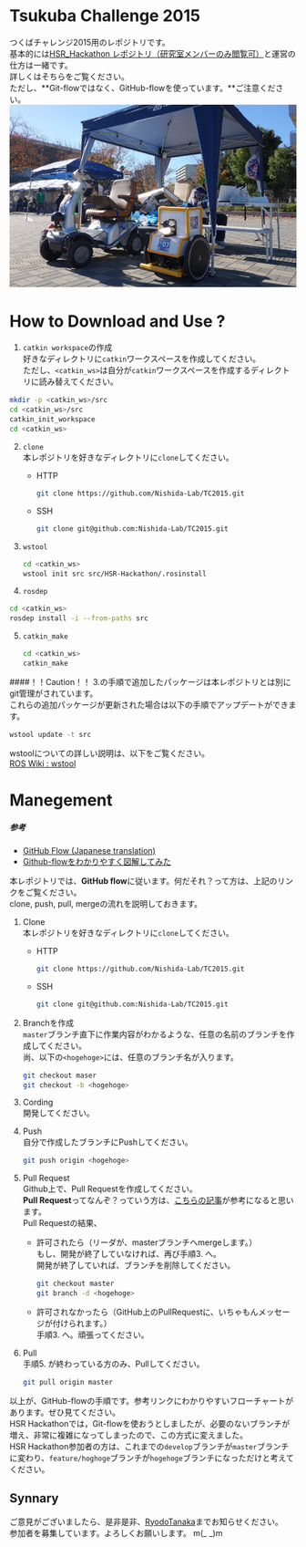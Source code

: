 # Tsukuba Challenge 2015
つくばチャレンジ2015用のレポジトリです。  
基本的には[HSR_Hackathon レポジトリ（研究室メンバーのみ閲覧可）](http://github.com/Nishida-Lab/HSR-Hackathon)と運営の仕方は一緒です。  
詳しくはそちらをご覧ください。  
ただし、**Git-flowではなく、GitHub-flowを使っています。**ご注意ください。
![TC2014](.image/tc2014.jpg)

# How to Download and Use ?
1. `catkin workspace`の作成  
  好きなディレクトリに`catkin`ワークスペースを作成してください。  
  ただし、`<catkin_ws>`は自分が`catkin`ワークスペースを作成するディレクトリに読み替えてください。  
  ```bash
  mkdir -p <catkin_ws>/src
  cd <catkin_ws>/src
  catkin_init_workspace
  cd <catkin_ws>
  ```

2. `clone`  
   本レポジトリを好きなディレクトリに`clone`してください。  
   - HTTP
	 ```bash
	 git clone https://github.com/Nishida-Lab/TC2015.git
	 ```

	- SSH
	  ```bash
	  git clone git@github.com:Nishida-Lab/TC2015.git
	  ```

3. `wstool`  
   ```bash
   cd <catkin_ws>
   wstool init src src/HSR-Hackathon/.rosinstall
   ```

4. `rosdep`  
  ```bash
  cd <catkin_ws>
  rosdep install -i --from-paths src
  ```

5. `catkin_make`  
   ```bash
   cd <catkin_ws>
   catkin_make
   ```

####！！Caution！！
3.の手順で追加したパッケージは本レポジトリとは別にgit管理がされています。  
これらの追加パッケージが更新された場合は以下の手順でアップデートができます。  
```bash
wstool update -t src
```
wstoolについての詳しい説明は、以下をご覧ください。  
[ROS Wiki : wstool](http://wiki.ros.org/wstool)

# Manegement
##### 参考
- [GitHub Flow (Japanese translation)](https://gist.github.com/Gab-km/3705015)
- [Github-flowをわかりやすく図解してみた](http://b.pyar.bz/blog/2014/01/22/github-flow/)

本レポジトリでは、**GitHub flow**に従います。何だそれ？って方は、上記のリンクをご覧ください。  
clone, push, pull, mergeの流れを説明しておきます。  

1. Clone  
   本レポジトリを好きなディレクトリに`clone`してください。  
   - HTTP
	 ```bash
	 git clone https://github.com/Nishida-Lab/TC2015.git
	 ```

	- SSH
	  ```bash
	  git clone git@github.com:Nishida-Lab/TC2015.git
	  ```

2. Branchを作成  
   `master`ブランチ直下に作業内容がわかるような、任意の名前のブランチを作成してください。  
   尚、以下の`<hogehoge>`には、任意のブランチ名が入ります。  
   ```bash
   git checkout maser
   git checkout -b <hogehoge>
   ```

3. Cording  
   開発してください。  

4. Push  
   自分で作成したブランチにPushしてください。  
   ```bash
   git push origin <hogehoge>
   ```

5. Pull Request  
   Github上で、Pull Requestを作成してください。  
   **Pull Request**ってなんぞ？っていう方は、[こちらの記事](http://qiita.com/samurairunner/items/7442521bce2d6ac9330b)が参考になると思います。  
   Pull Requestの結果、
   - 許可されたら（リーダが、masterブランチへmergeします。）  
	 もし、開発が終了していなければ、再び手順3. へ。  
	 開発が終了していれば、ブランチを削除してください。
	 ```bash
	 git checkout master
	 git branch -d <hogehoge>
	 ```

	- 許可されなかったら（GitHub上のPullRequestに、いちゃもんメッセージが付けられます。）  
	手順3. へ。頑張ってください。

6. Pull  
   手順5. が終わっている方のみ、Pullしてください。  
   ```bash
   git pull origin master
   ```

以上が、GitHub-flowの手順です。参考リンクにわかりやすいフローチャートがあります。ぜひ見てください。  
HSR Hackathonでは，Git-flowを使おうとしましたが、必要のないブランチが増え、非常に複雑になってしまったので、この方式に変えました。  
HSR Hackathon参加者の方は、これまでの`develop`ブランチが`master`ブランチに変わり、`feature/hoghoge`ブランチが`hogehoge`ブランチになっただけと考えてください。  

## Synnary
ご意見がございましたら、是非是非、[RyodoTanaka](http://github.com/Ryodotanaka)までお知らせください。  
参加者を募集しています。よろしくお願いします。 m(_ _)m

